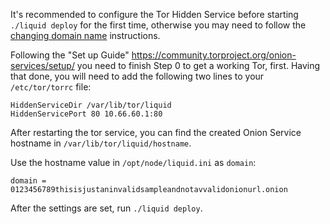 It's recommended to configure the Tor Hidden Service before starting `./liquid deploy` for the first time, otherwise you may need to follow the [changing domain name](https://github.com/liquidinvestigations/docs/wiki/Maintenance#changing-domain-name) instructions.

Following the "Set up Guide" https://community.torproject.org/onion-services/setup/ you need to finish Step 0 to get a working Tor, first. Having that done, you will need to add the following two lines to your `/etc/tor/torrc` file:

```
HiddenServiceDir /var/lib/tor/liquid
HiddenServicePort 80 10.66.60.1:80
```

After restarting the tor service, you can find the created Onion Service hostname in `/var/lib/tor/liquid/hostname`.

Use the hostname value in `/opt/node/liquid.ini` as `domain`:

```
domain = 0123456789thisisjustaninvalidsampleandnotavvalidonionurl.onion
```

After the settings are set, run `./liquid deploy`.